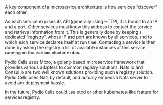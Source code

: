 
A key component of a microservice architecture is how services “discover” each other.

As each service exposes its API (generally using HTTP), it is bound to an IP and a port. Other services must know this address to contact the service and retrieve information from it. This is generally done by keeping a dedicated “registry”, whose IP and port are known by all services, and to which each service declares itself at run time. Contacting a service is then done by asking the registry a list of available instances of this service running on the various cluster nodes.

Pydio Cells uses Micro, a golang-based microservice framework that provides various adapters to common registry solutions. Nats.io and Consul.io are two well known solutions providing such a registry solution. Pydio Cells uses Nats by default, and actually embeds a Nats server to avoid any deployment hassle.

In the future, Pydio Cells could use etcd or other kubernetes-like feature for services registry.
